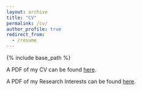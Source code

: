 ```yaml
---
layout: archive
title: "CV"
permalink: /cv/
author_profile: true
redirect_from:
  - /resume
---
```


{% include base_path %}



A PDF of my CV can be found [here](http://sjxuvlbi.github.io/files/CV_S.Xu.pdf).

A PDF of my Research Interests can be found [here](http://sjxuvlbi.github.io/files/Research_S.Xu.pdf).
